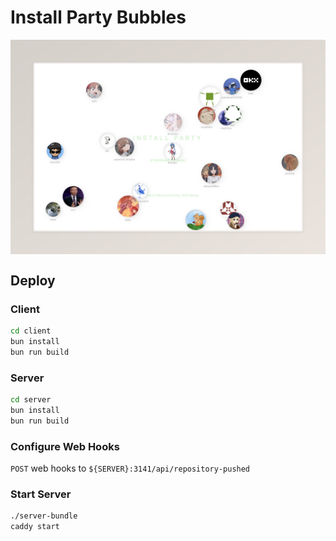 # Install Party Bubbles

<img src="preview.png" style="display: block; margin: 0 auto" />

## Deploy

### Client

```sh
cd client
bun install
bun run build
```

### Server

```sh
cd server
bun install
bun run build
```

### Configure Web Hooks

`POST` web hooks to `${SERVER}:3141/api/repository-pushed`

### Start Server

```sh
./server-bundle
caddy start
```
